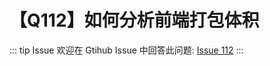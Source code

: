 # 【Q112】如何分析前端打包体积


::: tip Issue
欢迎在 Gtihub Issue 中回答此问题: [Issue 112](https://github.com/kangyana/daily-question/issues/112)
:::


